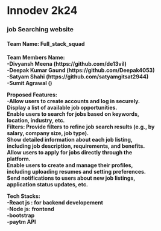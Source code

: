 # Innodev 2k24
<h3>job Searching website</h3>
<h4>Team Name: Full_stack_squad</h4>

<h4>Team Members Name:<br>
-Divyansh Meena (https://github.com/de13vil)<br>
-Deepak Kumar Gaund (https://github.com/Deepak4053)<br>
-Satyam Shahi (https://github.com/satyamgitsat2944)<br>
-Sumit Agrawal ()<br>

Proposed Features:<br>
-Allow users to create accounts and log in securely.<br>
Display a list of available job opportunities.<br>
Enable users to search for jobs based on keywords,<br>
location, industry, etc.<br>
Filters: Provide filters to refine job search results (e.g., by<br>
salary, company size, job type).<br>
Show detailed information about each job listing,<br>
including job description, requirements, and benefits.<br>
Allow users to apply for jobs directly through the<br>
platform.<br>
Enable users to create and manage their profiles,<br>
including uploading resumes and setting preferences.<br>
Send notifications to users about new job listings,<br>
application status updates, etc.<br>

Tech Stacks:<br>
-React js : for backend developement<br>
-Node js: frontend<br>
-bootstrap<br>
-paytm API</h4>
